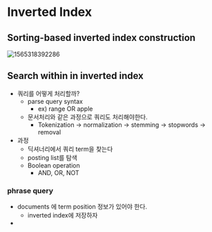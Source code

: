 # Inverted Index

## Sorting-based inverted index construction

![1565318392286](C:\Users\skarn\AppData\Roaming\Typora\typora-user-images\1565318392286.png)

## Search within in inverted index

- 쿼리를 어떻게 처리할까?
  - parse query syntax
    - ex) range OR apple
  - 문서처리와 같은 과정으로 쿼리도 처리해야한다.
    - Tokenization -> normalization -> stemming -> stopwords -> removal
- 과정
  - 딕셔너리에서 쿼리 term을 찾는다
  - posting list를 탐색
  - Boolean operation
    - AND, OR, NOT

### phrase query

- documents 에 term position 정보가 있어야 한다.
  - inverted index에 저장하자
- 
